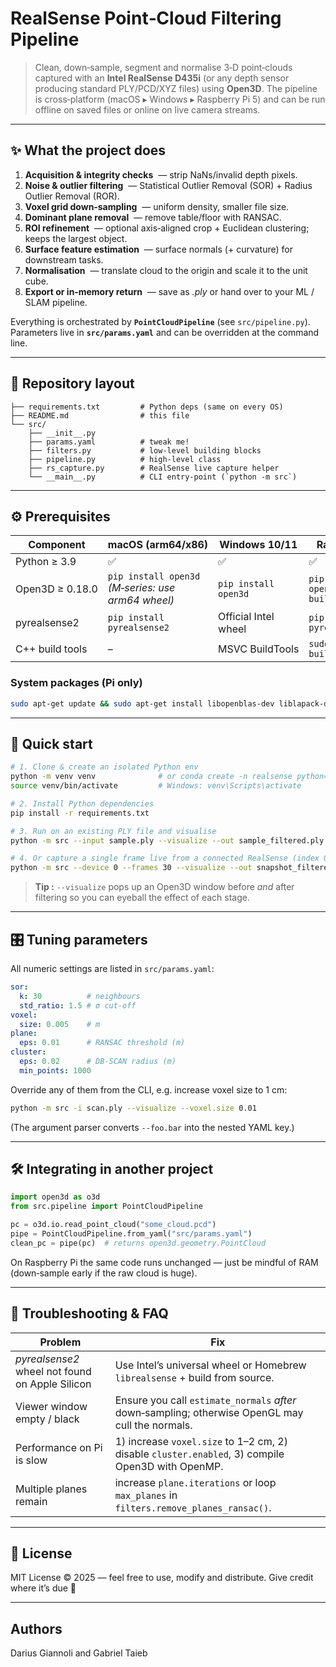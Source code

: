 # RealSense Point‑Cloud Filtering Pipeline

> Clean, down‑sample, segment and normalise 3‑D point‑clouds captured with an **Intel RealSense D435i** (or any depth sensor producing standard PLY/PCD/XYZ files) using **Open3D**. The pipeline is cross‑platform (macOS ▸ Windows ▸ Raspberry Pi 5) and can be run offline on saved files or online on live camera streams.

---
## ✨  What the project does

1. **Acquisition & integrity checks**  — strip NaNs/invalid depth pixels.
2. **Noise & outlier filtering**  — Statistical Outlier Removal (SOR) + Radius Outlier Removal (ROR).
3. **Voxel grid down‑sampling**  — uniform density, smaller file size.
4. **Dominant plane removal**  — remove table/floor with RANSAC.
5. **ROI refinement**  — optional axis‑aligned crop + Euclidean clustering; keeps the largest object.
6. **Surface feature estimation**  — surface normals (+ curvature) for downstream tasks.
7. **Normalisation**  — translate cloud to the origin and scale it to the unit cube.
8. **Export or in‑memory return**  — save as *.ply* or hand over to your ML / SLAM pipeline.

Everything is orchestrated by **`PointCloudPipeline`** (see `src/pipeline.py`). Parameters live in **`src/params.yaml`** and can be overridden at the command line.

---
## 📂  Repository layout

```
├── requirements.txt         # Python deps (same on every OS)
├── README.md                # this file
└── src/
    ├── __init__.py
    ├── params.yaml          # tweak me!
    ├── filters.py           # low‑level building blocks
    ├── pipeline.py          # high‑level class
    ├── rs_capture.py        # RealSense live capture helper
    └── __main__.py          # CLI entry‑point (`python -m src`)
```

---
## ⚙️  Prerequisites

| Component         | macOS (arm64/x86) | Windows 10/11 | Raspberry Pi OS 64‑bit |
|-------------------|-------------------|---------------|------------------------|
| Python ≥ 3.9      | ✅                | ✅            | ✅                     |
| Open3D ≥ 0.18.0   | `pip install open3d` <br>*(M‑series: use arm64 wheel)* | `pip install open3d` | `pip install open3d==0.18.0 --no-build-isolation` |
| pyrealsense2      | `pip install pyrealsense2` | Official Intel wheel | `pip install pyrealsense2==2.54.1.5040` |
| C++ build tools   | –                 | MSVC BuildTools | `sudo apt-get install build-essential` |

### System packages (Pi only)
```bash
sudo apt-get update && sudo apt-get install libopenblas-dev liblapack-dev libx11-dev libglu1-mesa-dev
```

---
## 🚀  Quick start

```bash
# 1. Clone & create an isolated Python env
python -m venv venv              # or conda create -n realsense python=3.10
source venv/bin/activate         # Windows: venv\Scripts\activate

# 2. Install Python dependencies
pip install -r requirements.txt

# 3. Run on an existing PLY file and visualise
python -m src --input sample.ply --visualize --out sample_filtered.ply

# 4. Or capture a single frame live from a connected RealSense (index 0)
python -m src --device 0 --frames 30 --visualize --out snapshot_filtered.ply
```

> **Tip :** `--visualize` pops up an Open3D window before *and* after filtering so you can eyeball the effect of each stage.

---
## 🎛️  Tuning parameters

All numeric settings are listed in `src/params.yaml`:

```yaml
sor:
  k: 30          # neighbours
  std_ratio: 1.5 # σ cut‑off
voxel:
  size: 0.005    # m
plane:
  eps: 0.01      # RANSAC threshold (m)
cluster:
  eps: 0.02      # DB‑SCAN radius (m)
  min_points: 1000
```

Override any of them from the CLI, e.g. increase voxel size to 1 cm:
```bash
python -m src -i scan.ply --visualize --voxel.size 0.01
```
(The argument parser converts `--foo.bar` into the nested YAML key.)

---
## 🛠️  Integrating in another project

```python
import open3d as o3d
from src.pipeline import PointCloudPipeline

pc = o3d.io.read_point_cloud("some_cloud.pcd")
pipe = PointCloudPipeline.from_yaml("src/params.yaml")
clean_pc = pipe(pc)  # returns open3d.geometry.PointCloud
```

On Raspberry Pi the same code runs unchanged — just be mindful of RAM (down‑sample early if the raw cloud is huge).

---
## 🧐  Troubleshooting & FAQ

| Problem | Fix |
|---------|------|
| *pyrealsense2* wheel not found on Apple Silicon | Use Intel’s universal wheel or Homebrew `librealsense` + build from source. |
| Viewer window empty / black | Ensure you call `estimate_normals` *after* down‑sampling; otherwise OpenGL may cull the normals. |
| Performance on Pi is slow | 1) increase `voxel.size` to 1–2 cm, 2) disable `cluster.enabled`, 3) compile Open3D with OpenMP. |
| Multiple planes remain | increase `plane.iterations` or loop `max_planes` in `filters.remove_planes_ransac()`. |

---
## 📜  License

MIT License © 2025 — feel free to use, modify and distribute. Give credit where it’s due 🙂

---
## Authors
Darius Giannoli and Gabriel Taieb

